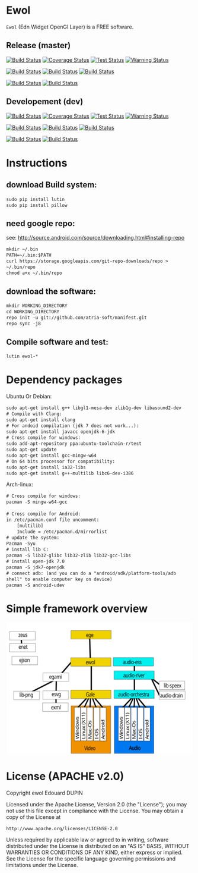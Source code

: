 Ewol
====

`Ewol` (Edn Widget OpenGl Layer) is a FREE software.

Release (master)
----------------

[![Build Status](https://travis-ci.org/atria-soft/ewol.svg?branch=master)](https://travis-ci.org/atria-soft/ewol)
[![Coverage Status](http://atria-soft.com/ci/coverage/atria-soft/ewol.svg?branch=master)](http://atria-soft.com/ci/atria-soft/ewol)
[![Test Status](http://atria-soft.com/ci/test/atria-soft/ewol.svg?branch=master)](http://atria-soft.com/ci/atria-soft/ewol)
[![Warning Status](http://atria-soft.com/ci/warning/atria-soft/ewol.svg?branch=master)](http://atria-soft.com/ci/atria-soft/ewol)

[![Build Status](http://atria-soft.com/ci/build/atria-soft/ewol.svg?branch=master&tag=Linux)](http://atria-soft.com/ci/atria-soft/ewol)
[![Build Status](http://atria-soft.com/ci/build/atria-soft/ewol.svg?branch=master&tag=MacOs)](http://atria-soft.com/ci/atria-soft/ewol)
[![Build Status](http://atria-soft.com/ci/build/atria-soft/ewol.svg?branch=master&tag=Mingw)](http://atria-soft.com/ci/atria-soft/ewol)

[![Build Status](http://atria-soft.com/ci/build/atria-soft/ewol.svg?branch=master&tag=Android)](http://atria-soft.com/ci/atria-soft/ewol)
[![Build Status](http://atria-soft.com/ci/build/atria-soft/ewol.svg?branch=master&tag=IOs)](http://atria-soft.com/ci/atria-soft/ewol)

Developement (dev)
------------------

[![Build Status](https://travis-ci.org/atria-soft/ewol.svg?branch=dev)](https://travis-ci.org/atria-soft/ewol)
[![Coverage Status](http://atria-soft.com/ci/coverage/atria-soft/ewol.svg?branch=dev)](http://atria-soft.com/ci/atria-soft/ewol)
[![Test Status](http://atria-soft.com/ci/test/atria-soft/ewol.svg?branch=dev)](http://atria-soft.com/ci/atria-soft/ewol)
[![Warning Status](http://atria-soft.com/ci/warning/atria-soft/ewol.svg?branch=dev)](http://atria-soft.com/ci/atria-soft/ewol)

[![Build Status](http://atria-soft.com/ci/build/atria-soft/ewol.svg?branch=dev&tag=Linux)](http://atria-soft.com/ci/atria-soft/ewol)
[![Build Status](http://atria-soft.com/ci/build/atria-soft/ewol.svg?branch=dev&tag=MacOs)](http://atria-soft.com/ci/atria-soft/ewol)
[![Build Status](http://atria-soft.com/ci/build/atria-soft/ewol.svg?branch=dev&tag=Mingw)](http://atria-soft.com/ci/atria-soft/ewol)

[![Build Status](http://atria-soft.com/ci/build/atria-soft/ewol.svg?branch=dev&tag=Android)](http://atria-soft.com/ci/atria-soft/ewol)
[![Build Status](http://atria-soft.com/ci/build/atria-soft/ewol.svg?branch=dev&tag=IOs)](http://atria-soft.com/ci/atria-soft/ewol)

Instructions
============

download Build system:
----------------------

	sudo pip install lutin
	sudo pip install pillow

need google repo:
-----------------

see: http://source.android.com/source/downloading.html#installing-repo

	mkdir ~/.bin
	PATH=~/.bin:$PATH
	curl https://storage.googleapis.com/git-repo-downloads/repo > ~/.bin/repo
	chmod a+x ~/.bin/repo


download the software:
----------------------

	mkdir WORKING_DIRECTORY
	cd WORKING_DIRECTORY
	repo init -u git://github.com/atria-soft/manifest.git
	repo sync -j8


Compile software and test:
--------------------------

	lutin ewol-*

Dependency packages
===================

Ubuntu Or Debian:

	sudo apt-get install g++ libgl1-mesa-dev zlib1g-dev libasound2-dev
	# Compile with Clang:
	sudo apt-get install clang
	# For andoid compilation (jdk 7 does not work...):
	sudo apt-get install javacc openjdk-6-jdk
	# Cross compile for windows:
	sudo add-apt-repository ppa:ubuntu-toolchain-r/test
	sudo apt-get update
	sudo apt-get install gcc-mingw-w64
	# On 64 bits processor for compatibility:
	sudo apt-get install ia32-libs
	sudo apt-get install g++-multilib libc6-dev-i386

Arch-linux:

	# Cross compile for windows:
	pacman -S mingw-w64-gcc
	
	# Cross compile for Android:
	in /etc/pacman.conf file uncomment:
		[multilib]
		Include = /etc/pacman.d/mirrorlist
	# update the system:
	Pacman -Syu
	# install lib C:
	pacman -S lib32-glibc lib32-zlib lib32-gcc-libs
	# install open-jdk 7.0
	pacman -S jdk7-openjdk
	# connect adb: (and you can do a "android/sdk/platform-tools/adb shell" to enable computer key on device)
	pacman -S android-udev


Simple framework overview
=========================

![overview](overview.svg)

License (APACHE v2.0)
=====================

Copyright ewol Edouard DUPIN

Licensed under the Apache License, Version 2.0 (the "License");
you may not use this file except in compliance with the License.
You may obtain a copy of the License at

    http://www.apache.org/licenses/LICENSE-2.0

Unless required by applicable law or agreed to in writing, software
distributed under the License is distributed on an "AS IS" BASIS,
WITHOUT WARRANTIES OR CONDITIONS OF ANY KIND, either express or implied.
See the License for the specific language governing permissions and
limitations under the License.

